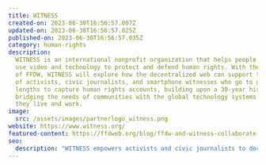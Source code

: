```yaml
---
title: WITNESS
created-on: 2023-06-30T16:56:57.007Z
updated-on: 2023-06-30T16:56:57.025Z
published-on: 2023-06-30T16:56:57.035Z
category: human-rights
description:
  WITNESS is an international nonprofit organization that helps people
  use video and technology to protect and defend human rights. With the support
  of FFDW, WITNESS will explore how the decentralized web can support the work
  of activists, civic journalists, and smartphone witnesses who go to great
  lengths to capture human rights accounts, building upon a 30-year history
  bridging the needs of communities with the global technology systems in which
  they live and work.
image:
  src: /assets/images/partnerlogo_witness.png
website: https://www.witness.org/
featured-content: https://ffdweb.org/blog/ffdw-and-witness-collaborate-to-preserve-authentic-human-rights-records
seo:
  description: "WITNESS empowers activists and civic journalists to document human rights through video technology, exploring decentralized web solutions for preserving crucial evidence."
---
```

